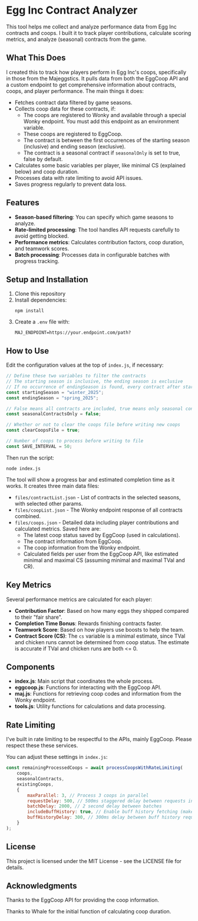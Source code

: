 # Egg Inc Contract Analyzer

This tool helps me collect and analyze performance data from Egg Inc contracts and coops. I built it to track player contributions, calculate scoring metrics, and analyze (seasonal) contracts from the game.

## What This Does

I created this to track how players perform in Egg Inc's coops, specifically in those from the Majeggstics. It pulls data from both the EggCoop API and a custom endpoint to get comprehensive information about contracts, coops, and player performance. The main things it does:

- Fetches contract data filtered by game seasons.
- Collects coop data for these contracts, if:
  - The coops are registered to Wonky and available through a special Wonky endpoint. You must add this endpoint as an environment variable.
  - These coops are registered to EggCoop.
  - The contract is between the first occurrences of the starting season (inclusive) and ending season (exclusive).
  - The contract is a seasonal contract if `seasonalOnly` is set to true, false by default.
- Calculates some basic variables per player, like minimal CS (explained below) and coop duration.
- Processes data with rate limiting to avoid API issues.
- Saves progress regularly to prevent data loss.

## Features

- **Season-based filtering**: You can specify which game seasons to analyze.
- **Rate-limited processing**: The tool handles API requests carefully to avoid getting blocked.
- **Performance metrics**: Calculates contribution factors, coop duration, and teamwork scores.
- **Batch processing**: Processes data in configurable batches with progress tracking.

## Setup and Installation

1. Clone this repository
2. Install dependencies:
   ```
   npm install
   ```
3. Create a `.env` file with:
   ```
   MAJ_ENDPOINT=https://your.endpoint.com/path?
   ```

## How to Use

Edit the configuration values at the top of `index.js`, if necessary:

```javascript
// Define these two variables to filter the contracts
// The starting season is inclusive, the ending season is exclusive
// If no occurrence of endingSeason is found, every contract after startingSeason is used
const startingSeason = "winter_2025";
const endingSeason = "spring_2025";

// False means all contracts are included, true means only seasonal contracts are included
const seasonalContractsOnly = false;

// Whether or not to clear the coops file before writing new coops
const clearCoopsFile = true;

// Number of coops to process before writing to file
const SAVE_INTERVAL = 50;
```

Then run the script:

```
node index.js
```

The tool will show a progress bar and estimated completion time as it works. It creates three main data files:

- `files/contractList.json` - List of contracts in the selected seasons, with selected other params.
- `files/coopList.json` - The Wonky endpoint response of all contracts combined.
- `files/coops.json` - Detailed data including player contributions and calculated metrics. Saved here are:
  - The latest coop status saved by EggCoop (used in calculations).
  - The contract information from EggCoop.
  - The coop information from the Wonky endpoint.
  - Calculated fields per user from the EggCoop API, like estimated minimal and maximal CS (assuming minimal and maximal TVal and CR).

## Key Metrics

Several performance metrics are calculated for each player:

- **Contribution Factor**: Based on how many eggs they shipped compared to their "fair share".
- **Completion Time Bonus**: Rewards finishing contracts faster.
- **Teamwork Score**: Based on how players use boosts to help the team.
- **Contract Score (CS)**: The `cs` variable is a minimal estimate, since TVal and chicken runs cannot be determined from coop status. The estimate is accurate if TVal and chicken runs are both <= 0.

## Components

- **index.js**: Main script that coordinates the whole process.
- **eggcoop.js**: Functions for interacting with the EggCoop API.
- **maj.js**: Functions for retrieving coop codes and information from the Wonky endpoint.
- **tools.js**: Utility functions for calculations and data processing.

## Rate Limiting

I've built in rate limiting to be respectful to the APIs, mainly EggCoop. Please respect these these services.

You can adjust these settings in `index.js`:

```javascript
const remainingProcessedCoops = await processCoopsWithRateLimiting(
    coops,
    seasonalContracts,
    existingCoops,
    {
        maxParallel: 3, // Process 3 coops in parallel
        requestDelay: 500, // 500ms staggered delay between requests in a batch
        batchDelay: 2000, // 2 second delay between batches
        includeBuffHistory: true, // Enable buff history fetching (makes one more EggCoop API call per player but essential for cs calculations.)
        buffHistoryDelay: 300, // 300ms delay between buff history requests
    }
);
```

## License

This project is licensed under the MIT License - see the LICENSE file for details.

## Acknowledgments

Thanks to the EggCoop API for providing the coop information. 

Thanks to Whale for the initial function of calculating coop duration.
